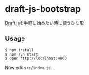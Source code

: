 # draft-js-bootstrap
[Draft.js](https://facebook.github.io/draft-js/)を手軽に始めたい時に使うひな形

## Usage
```
$ npm install
$ npm run start
$ open http://localhost:4000
```

Now edit `src/index.js`.
